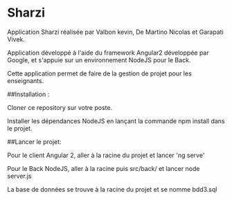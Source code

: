 # Sharzi

Application Sharzi réalisée par Valbon kevin, De Martino Nicolas et Garapati Vivek.

Application développé à l'aide du framework Angular2 développée par Google, et s'appuie sur un environnement NodeJS pour le Back.

Cette application permet de faire de la gestion de projet pour les enseignants.

##Installation :

Cloner ce repository sur votre poste.

Installer les dépendances NodeJS en lançant la commande npm install dans le projet.

##Lancer le projet:

Pour le client Angular 2, aller à la racine du projet et lancer 'ng serve' 

Pour le Back NodeJS, aller à la racine puis src/back/ et lancer node server.js

La base de données se trouve à la racine du projet et se nomme bdd3.sql

